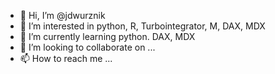 - 👋 Hi, I’m @jdwurznik
- 👀 I’m interested in python, R, Turbointegrator, M, DAX, MDX
- 🌱 I’m currently learning python. DAX, MDX
- 💞️ I’m looking to collaborate on ...
- 📫 How to reach me ...

<!---
jdwurznik/jdwurznik is a ✨ special ✨ repository because its `README.md` (this file) appears on your GitHub profile.
You can click the Preview link to take a look at your changes.
--->
